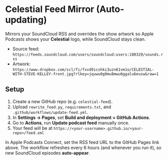 # Celestial Feed Mirror (Auto-updating)

Mirrors your SoundCloud RSS and overrides the show artwork so Apple Podcasts shows your **Celestial** logo, while SoundCloud stays clean.

- Source feed: `https://feeds.soundcloud.com/users/soundcloud:users:100329/sounds.rss`
- Artwork: `https://www.dropbox.com/scl/fi/fxvd9icshki3uzn61vm1o/CELESTIAL-WITH-STEVE-KELLEY-front.jpg?rlkey=jquwu0g9mu8mwu6ggalu6eusw&raw=1`

## Setup
1. Create a new GitHub repo (e.g. `celestial-feed`).
2. Upload `rewrite_feed.py`, `requirements.txt`, and `.github/workflows/update-feed.yml`.
3. In **Settings → Pages**, set **Build and deployment = GitHub Actions**.
4. Go to **Actions**, run **Update podcast feed** manually once.
5. Your feed will be at `https://<your-username>.github.io/<your-repo>/feed.xml`

In Apple Podcasts Connect, set the RSS feed URL to the GitHub Pages link above. The workflow refreshes every 6 hours (and whenever you run it), so new SoundCloud episodes **auto-appear**.
